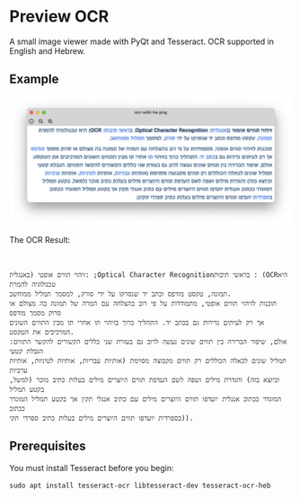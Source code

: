 # Preview OCR

A small image viewer made with PyQt and Tesseract. OCR supported in English and Hebrew.

## Example

![Screenshot](assets/screenshot.png)

The OCR Result:

&#x202b;
```
זיהוי תווים אופטי (באנגלית: ;Optical Character Recognition‏ בראשי תיבות: (OCR‏ היא טכנולוגיה להמרת
תמונה, טקסט מודפס וכתב יד שנסרקו על ידי סורק, למסמך תמליל ממוחשב.
תוכנות לזיהוי תווים אופטי, מתמודדות על פי רוב בהצלחה עם המרה של תמונה בה מצולם או סרוק מסמך מודפס
אך רק לעיתים נדירות גם בכתב יד. התהליך כרוך בזיהוי תו אחרי תו מבין התווים השונים המרכיבים את הטקסט.
אולם, שיפור הברירה בין תווים שונים נעשה לרוב גם בעזרת שני כללים הקשורים להקשר התווים: הגבלת קטעי
תמליל שונים לכאלה הכוללים רק תווים מקבוצה מסוימת (אותיות עבריות, אותיות לטיניות, אותיות ערביות
וכיוצא בזה) והגדרת מילים ושפה לשם העדפת תווים היוצרים מילים בעלות כתיב מוכר (למשל, בקטע תמליל
המוגדר ככתוב אנגלית יועדפו תווים היוצרים מילים עם כתיב אנגלי תקין אך בקטע תמליל המוגדר ככתוב
בספרדית יועדפו תווים היוצרים מילים בעלות כתיב ספרדי תקי)).
```

## Prerequisites

You must install Tesseract before you begin:

```
sudo apt install tesseract-ocr libtesseract-dev tesseract-ocr-heb
```
